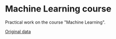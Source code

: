# Machine Learning course
Practical work on the course "Machine Learning".

[Original data](https://archive.ics.uci.edu/ml/datasets/Online+Shoppers+Purchasing+Intention+Dataset)
